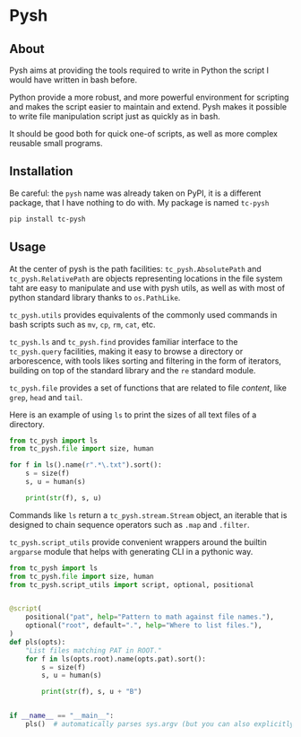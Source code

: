 # Pysh

## About

Pysh aims at providing the tools required to write in Python the script I would have written in bash before.

Python provide a more robust, and more powerful environment for scripting and makes the script easier to maintain and extend.
Pysh makes it possible to write file manipulation script just as quickly as in bash.

It should be good both for quick one-of scripts, as well as more complex reusable small programs.

## Installation

Be careful: the `pysh` name was already taken on PyPI, it is a different package, that I have nothing to do with.
My package is named `tc-pysh`

```sh
pip install tc-pysh
```

## Usage

At the center of pysh is the path facilities: `tc_pysh.AbsolutePath` and `tc_pysh.RelativePath` are objects representing locations in the file system taht are easy to manipulate and use with pysh utils, as well as with most of python standard library thanks to `os.PathLike`.

`tc_pysh.utils` provides equivalents of the commonly used commands in bash scripts such as `mv`, `cp`, `rm`, `cat`, etc.

`tc_pysh.ls` and `tc_pysh.find` provides familiar interface to the `tc_pysh.query` facilities, making it easy to browse a directory or arborescence, with tools likes sorting and filtering in the form of iterators, building on top of the standard library and the `re` standard module.

`tc_pysh.file` provides a set of functions that are related to file *content*, like `grep`, `head` and `tail`.

Here is an example of using `ls` to print the sizes of all text files of a directory.
```python
from tc_pysh import ls
from tc_pysh.file import size, human

for f in ls().name(r".*\.txt").sort():
    s = size(f) 
    s, u = human(s)

    print(str(f), s, u)
```

Commands like `ls` return a `tc_pysh.stream.Stream` object, an iterable that
is designed to chain sequence operators such as `.map` and `.filter`.

`tc_pysh.script_utils` provide convenient wrappers around the builtin
`argparse` module that helps with generating CLI in a pythonic way.

```python
from tc_pysh import ls
from tc_pysh.file import size, human
from tc_pysh.script_utils import script, optional, positional


@script(
    positional("pat", help="Pattern to math against file names."),
    optional("root", default=".", help="Where to list files."),
)
def pls(opts):
    "List files matching PAT in ROOT."
    for f in ls(opts.root).name(opts.pat).sort():
        s = size(f)
        s, u = human(s)

        print(str(f), s, u + "B")


if __name__ == "__main__":
    pls()  # automatically parses sys.argv (but you can also explicitly pass the script)
```
